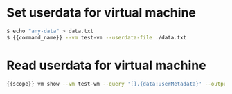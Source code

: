 # Set userdata for virtual machine

```bash
$ echo "any-data" > data.txt
$ {{command_name}} --vm test-vm --userdata-file ./data.txt
```
 
 # Read userdata for virtual machine
 
```bash
{{scope}} vm show --vm test-vm --query '[].{data:userMetadata}' --output tsv | openssl base64 -d
```

